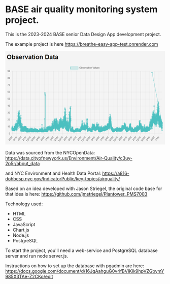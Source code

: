 # BASE air quality monitoring system project.
This is the 2023-2024 BASE senior Data Design App development project.

The example project is here https://breathe-easy-app-test.onrender.com

![alt text](image.png)

Data was sourced from the NYCOpenData:
https://data.cityofnewyork.us/Environment/Air-Quality/c3uy-2p5r/about_data

and NYC Environment and Health Data Portal:
https://a816-dohbesp.nyc.gov/IndicatorPublic/key-topics/airquality/

Based on an idea developed with Jason Striegel, the original code base for that idea is here: https://github.com/jmstriegel/Plantower_PMS7003

Technology used:
* HTML
* CSS
* JavaScript
* Chart.js
* Node.js
* PostgreSQL

To start the project, you'll need a web-service and PostgreSQL database server and run node server.js.

Instructions on how to set up the database with pgadmin are here: https://docs.google.com/document/d/16JqAahguG0v4fBVIKik9hpVZGbymY985X3TAe-Z2CKo/edit